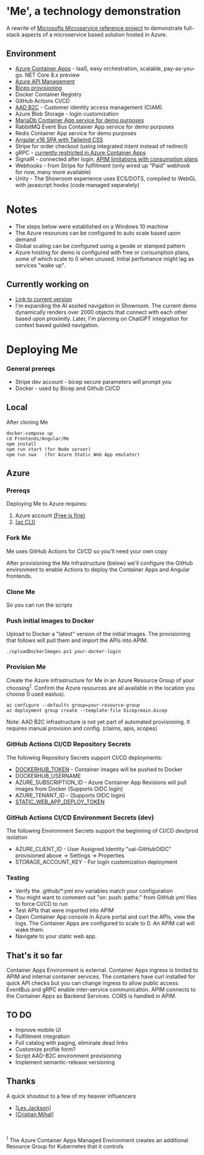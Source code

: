 # 'Me', a technology demonstration

A rewrite of [Microsofts Microservice reference project](https://github.com/dotnet-architecture/eShopOnContainers) to demonstrate full-stack aspects of a microservice based solution hosted in Azure.

## Environment
- [Azure Container Apps](https://learn.microsoft.com/en-us/azure/container-apps/) - IaaS, easy orchestration, scalable, pay-as-you-go. NET Core 8.x preview
- [Azure API Management](https://azure.microsoft.com/en-us/products/api-management/)
- [Bicep provisioning](Bicep/README.md)
- Docker Container Registry
- GitHub Actions CI/CD
- [AAD B2C](https://learn.microsoft.com/en-us/azure/active-directory-b2c/) - Customer identity access management (CIAM). 
- Azure Blob Storage - login customization
- [MariaDb Container App service for demo purposes](Services/Purchase/README.md)
- RabbitMQ Event Bus Container App service for demo purposes
- Redis Container App service for demo purposes
- [Angular v16 SPA with Tailwind CSS](Frontends/Angular/Me/README.md)
- Stripe for order checkout (using integrated intent instead of redirect)
- gRPC - [currently restricted in Azure Container Apps](https://github.com/microsoft/azure-container-apps/issues/763)
- SignalR - connected after login, [APIM limitations with consumption plans](https://learn.microsoft.com/en-us/azure/api-management/websocket-api?tabs=portal)
- Webhooks - from Stripe for fulfillment (only wired up "Paid" webhook for now, many more available)
- Unity - The Showroom experience uses ECS/DOTS, compiled to WebGL with javascript hooks (code managed separately)

<h1>Notes</h1>
<ul>
<li>The steps below were established on a Windows 10 machine</li>
<li>The Azure resources can be configured to auto scale based upon demand</li>
<li>Global scaling can be configured using a geode or stamped pattern</li>
<li>Azure hosting for demo is configured with free or consumption plans, some of which scale to 0 when unused. Initial perfomance might lag as services "wake up".</li>
</ul>

<h2>Currently working on</h2>
<ul> 
<li><a href="https://www.myoptyx.com">Link to current version</a> 
<li>I'm expanding the AI assited navigation in Showroom. The current demo dynamically renders over 2000 objects that connect with each other based upon proximity. Later, I'm planning on ChatGPT integration for context based guided navigation.</li>
</ul>

<h1>Deploying Me</h1>
<h3>General prereqs</h3>
<ul>
<li> Stripe dev account - bicep secure parameters will prompt you</li>
<li> Docker - used by Bicep and Github CI/CD</li>
</ul>

<h2>Local</h2>
<p>After cloning Me</p>
<pre><code>docker-compose up
cd Frontends/Angular/Me
npm install
npm run start (for Node server)
npm run swa   (for Azure Static Web App emulator)
</code></pre>
<h2>Azure</h2>

<h3>Prereqs</h3>
<p>Deploying Me to Azure requires:</p>
<ol type="1">
<li> Azure account <a href="https://azure.microsoft.com/en-us/free/search/?ef_id=_k_4fffd49be29e1baacc4bb019e2ee66a6_k_&OCID=AIDcmm5edswduu_SEM__k_4fffd49be29e1baacc4bb019e2ee66a6_k_&msclkid=4fffd49be29e1baacc4bb019e2ee66a6">(Free is fine)</a></li>
<li> <a href="https://learn.microsoft.com/en-us/cli/azure/install-azure-cli">[az CLI]</a></li>
</ol>

<h3>Fork Me</h3>
<p>Me uses GitHub Actions for CI/CD so you'll need your own copy</p>
<p>After provisioning the Me infrastructure (below) we'll configure the GitHub environment to enable Actions to deploy the Container Apps and Angular frontends.</p>

<h3>Clone Me</h3>
<p>So you can run the scripts</p>

<h3>Push initial images to Docker</h3>
<p>Upload to Docker a "latest" version of the initial images. The provisioning that follows will pull them and import the APIs into APIM.</p>
<pre><code>./uploadDockerImages.ps1 <i>your-docker-login</i>
</code></pre>

<h3>Provision Me</h3>
<p>Create the Azure infrastructure for Me in an Azure Resource Group of your choosing<sup>1</sup>. Confirm the Azure resources are all available in the location you choose (I used eastus).</p>
<pre><code>az configure --defaults group=<i>your-resource-group</i>
az deployment group create --template-file bicep/main.bicep
</code></pre>
<p>Note: AAD B2C infrastructure is not yet part of automated provisioning. It requires manual provision and config. (claims, apis, scopes)</p>

<h3>GitHub Actions CI/CD Repository Secrets</h3>
<p>The following Repository Secrets support CI/CD deployments:</p>
<ul>
<li><a href="https://docs.docker.com/docker-hub/access-tokens/">DOCKERHUB_TOKEN</a> - Container images will be pushed to Docker</li>
<li>DOCKERHUB_USERNAME</li>
<li>AZURE_SUBSCRIPTION_ID - Azure Container App Revisions will pull images from Docker (Supports OIDC login)</li>
<li>AZURE_TENANT_ID - (Supports OIDC login)</li>
<li><a href="https://learn.microsoft.com/en-us/azure/static-web-apps/deployment-token-management">STATIC_WEB_APP_DEPLOY_TOKEN</a></li>
</ul>

<h3>GitHub Actions CI/CD Environment Secrets (dev)</h3>
<p>The following Environment Secrets support the beginning of CI/CD dev/prod isolation</p>
<ul>
<li>AZURE_CLIENT_ID - User Assigned Identity "uai-GitHubOIDC" provisioned above -> Settings -> Properties</li>
<li>STORAGE_ACCOUNT_KEY - For login customization deployment</li>
</ul>

<h3>Testing</h3>
<ul>
<li>Verify the .github/*.yml env variables match your configuration</li>
<li>You might want to comment out "on: push: paths:" from GitHub yml files to force CI/CD to run</li>
<li>Test APIs that were imported into APIM</li>
<li>Open Container App console in Azure portal and curl the APIs, view the logs. The Container Apps are configured to scale to 0. An APIM call will wake them.</li>
<li>Navigate to your static web app.</li>
</ul>

<h2>That's it so far</h2>
<p>Container Apps Environment is external. Container Apps ingress is limited to APIM and internal container services. The containers have curl installed for quick API checks but you can change ingress to allow public access. EventBus and gRPC enable inter-service communication. APIM connects to the Container Apps as Backend Services. CORS is handled in APIM.</p>

<h2>TO DO</h2>
<ul>
<li>Improve mobile UI</li>
<li>Fulfillment integration</li>
<li>Full catalog with paging, eliminate dead links</li>
<li>Customize profile form?</li>
<li>Script AAD-B2C environment provisioning</li>
<li>Implement semantic-release versioning</li>
</ul>

<h2>Thanks</h2>
<p>A quick shoutout to a few of my heavier influencers</p>
<ul>
<li><a href="https://www.youtube.com/@binarythistle">[Les Jackson]</a></li>
<li><a href="https://www.youtube.com/@cristianmihai01">[Cristian Mihal]</a></li>
</ul>

<br/><br/>
<sup>1</sup> The Azure Container Apps Managed Environment creates an additional Resource Group for Kubernetes that it controls

